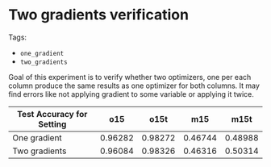 # Two gradients verification

Tags:
- `one_gradient`
- `two_gradients`


Goal of this experiment is to verify whether two optimizers, one per each column produce the same results as one optimizer for both columns. It may find errors like not applying gradient to some variable or applying it twice.

Test Accuracy for Setting | o15 | o15t | m15 | m15t
--- | --- | --- | --- | ---
One gradient | 0.96282 | 0.98272 | 0.46744 | 0.48988
Two gradients | 0.96084 | 0.98326 | 0.46316 | 0.50314
